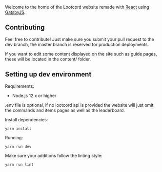 Welcome to the home of the Lootcord website remade with [React](https://reactjs.org/) using [GatsbyJS](https://www.gatsbyjs.com/).

## Contributing

Feel free to contribute! Just make sure you submit your pull request to the dev branch, the master branch is reserved for production deployments.

If you want to edit some content displayed on the site such as guide pages, these will be located in the content/ folder.

## Setting up dev environment

Requirements:

- Node.js 12.x or higher

.env file is optional, if no lootcord api is provided the website will just omit the commands and items pages as well as the leaderboard.

Install dependencies:
```
yarn install
```

Running:
```
yarn run dev
```

Make sure your additions follow the linting style:
```
yarn run lint
```